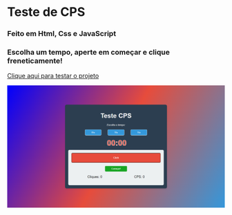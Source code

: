 # Teste de CPS 
### Feito em Html, Css e JavaScript
### Escolha um tempo, aperte em começar e clique freneticamente!
<a href="https://vinicius-rodriguess.github.io/Teste-CPS/" target="_blank">Clique aqui para testar o projeto</a>
<p></p>
<img src="./src/img/Captura de tela 2023-08-25 095204.png"/>
